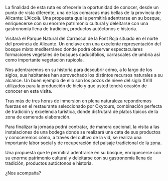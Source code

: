 La finalidad de esta ruta es ofrecerle la oportunidad de conocer, desde un punto
de vista diferente, una de las comarcas más bellas de la provincia de Alicante:
L’Alcoià. Una propuesta que le permitirá adentrarse en su bosque, enriquecerse
con su enorme patrimonio cultural y deleitarse con una gastronomía llena de
tradición, productos autóctonos e historia.

Visitará el Parque Natural del Carrascal de la Font Roja situado en el norte del
provincia de Alicante. Un enclave con una excelente representación del bosque
mixto mediterráneo donde podrá observar espectaculares formaciones vegetales de
bosques caducifolios, carrascales de umbría así como importante vegetación
rupícola.

Nos adentraremos en su historia para descubrir cómo, a lo largo de los siglos,
sus habitantes han aprovechado los distintos recursos naturales a su alcance. Un
buen ejemplo de ello son los pozos de nieve del siglo XVIII utilizados para la
producción de hielo y que usted tendrá ocasión de conocer en esta visita.

Tras más de tres horas de inmersión en plena naturaleza repondremos fuerzas en
el restaurante seleccionado por Oxytours, combinación perfecta de tradición y
excelencia turística, donde disfrutará de platos típicos de la zona de esmerada
elaboración.

Para finalizar la jornada podrá contratar, de manera opcional, la visita a las
instalaciones de una bodega donde se realizará una cata de sus productos y
conoceremos cómo, a través del cultivo de la vid, se realiza una importante
labor social y de recuperación del paisaje tradicional de la zona.

Una propuesta que le permitirá adentrarse en su bosque, enriquecerse con su
enorme patrimonio cultural y deleitarse con su gastronomía llena de tradición,
productos autóctonos e historia.

¿Nos acompaña?
